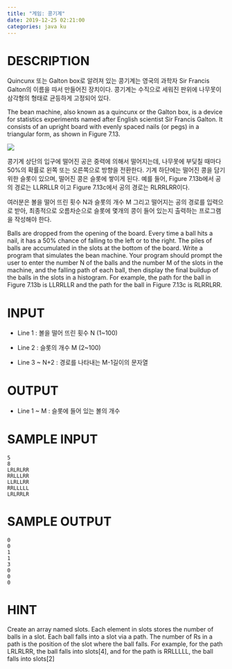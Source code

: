 ```yaml
---
title: "게임: 콩기계"
date: 2019-12-25 02:21:00
categories: java ku
---
```


# DESCRIPTION
Quincunx 또는 Galton box로 알려져 있는 콩기계는 영국의 과학자 Sir Francis Galton의 이름을 따서 만들어진 장치이다. 콩기계는 수직으로 세워진 판위에 나무못이 삼각형의 형태로 균등하게 고정되어 있다.

The bean machine, also known as a quincunx or the Galton box, is a device for statistics experiments named after English scientist Sir Francis Galton. It consists of an upright board with evenly spaced nails (or pegs) in a triangular form, as shown in Figure 7.13.


![](https://md.withcs.net/img/java2015/bean_machine.png)


콩기계 상단의 입구에 떨어진 공은 중력에 의해서 떨어지는데, 나무못에 부딪칠 때마다 50%의 확률로 왼쪽 또는 오른쪽으로 방향을 전환한다. 기계 하단에는 떨어진 콩을 담기위한 슬롯이 있으며, 떨어진 콩은 슬롯에 쌓이게 된다. 예를 들어, Figure 7.13b에서 공의 경로는 LLRRLLR 이고 Figure 7.13c에서 공의 경로는 RLRRLRR이다. 

여러분은 볼을 떨어 뜨린 횟수 N과 슬롯의 개수 M 그리고 떨어지는 공의 경로를 입력으로 받아, 최종적으로 오름차순으로 슬롯에 몇개의 콩이 들어 있는지 출력하는 프로그램을 작성해야 한다. 

Balls are dropped from the opening of the board. Every time a ball hits a nail, it has a 50% chance of falling to the left or to the right. The piles of balls are accumulated in the slots at the bottom of the board. Write a program that simulates the bean machine. Your program should prompt the user to enter the number N of the balls and the number M of the slots in the machine, and the falling  path of each ball, then display the final buildup of the balls in the slots in a histogram. For example, the path for the ball in Figure 7.13b is LLRRLLR and the path for the ball in Figure 7.13c is RLRRLRR. 

 

# INPUT
* Line 1 : 볼을 떨어 뜨린 횟수 N (1~100)

* Line 2 : 슬롯의 개수 M (2~100)

* Line 3 ~ N+2 : 경로를 나타내는 M-1길이의 문자열  

# OUTPUT
* Line 1 ~ M : 슬롯에 들어 있는 볼의 개수

 

# SAMPLE INPUT
```
5
8
LRLRLRR
RRLLLRR
LLRLLRR
RRLLLLL
LRLRRLR
```

# SAMPLE OUTPUT
```
0
0
1
1
3
0
0
0
```

# HINT
Create an array named slots. Each element in slots stores the number of balls in a slot. Each ball falls into a slot via a path. The number of Rs in a path is the position of the slot where the ball falls. For example, for the path LRLRLRR, the ball falls into slots[4], and for the path is RRLLLLL, the ball falls into slots[2]

<script src="https://gist.github.com/DetegiCE/b0d8b827f4e15d30647f9e6796272106.js"></script>
